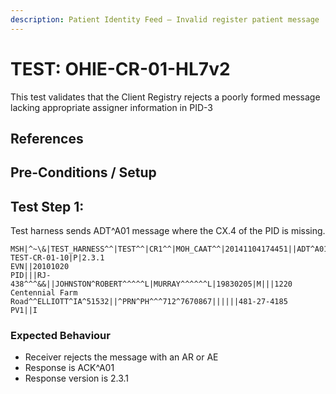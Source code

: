 ```yaml
---
description: Patient Identity Feed – Invalid register patient message
---
```


# TEST: OHIE-CR-01-HL7v2

This test validates that the Client Registry rejects a poorly formed message lacking appropriate assigner information in PID-3

## References

## Pre-Conditions / Setup



## Test Step 1:

Test harness sends ADT^A01 message where the CX.4 of the PID is missing.

```text
MSH|^~\&|TEST_HARNESS^^|TEST^^|CR1^^|MOH_CAAT^^|20141104174451||ADT^A01^ADT_A01| TEST-CR-01-10|P|2.3.1
EVN||20101020
PID|||RJ-438^^^&&||JOHNSTON^ROBERT^^^^^L|MURRAY^^^^^^L|19830205|M|||1220 Centennial Farm Road^^ELLIOTT^IA^51532||^PRN^PH^^^712^7670867||||||481-27-4185
PV1||I

```

### Expected Behaviour

* Receiver rejects the message with an AR or AE
* Response is ACK^A01
* Response version is 2.3.1



